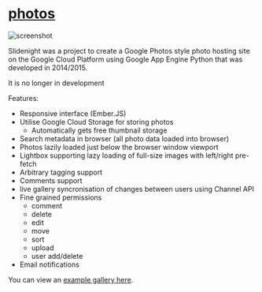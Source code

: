 # [photos](https://slide-night.appspot.com/albums/5759409141579776)

![screenshot](slidenight.png)

Slidenight was a project to create a Google Photos style photo hosting
site on the Google Cloud Platform using Google App Engine Python that was developed in 2014/2015.

It is no longer in development

Features:

* Responsive interface (Ember.JS)
* Utilise Google Cloud Storage for storing photos 
  * Automatically gets free thumbnail storage
* Search metadata in browser (all photo data loaded into browser)
* Photos lazily loaded just below the browser window viewport
* Lightbox supporting lazy loading of full-size images with left/right pre-fetch
* Arbitrary tagging support
* Comments support
* live gallery syncronisation of changes between users using Channel API
* Fine grained permissions
  * comment
  * delete
  * edit
  * move
  * sort
  * upload
  * user add/delete
* Email notifications

You can view an [example gallery here](https://slide-night.appspot.com/albums/5759409141579776).

